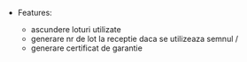 - Features:

  - ascundere loturi utilizate
  - generare nr de lot la receptie daca se utilizeaza semnul /
  - generare certificat de garantie

